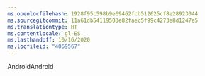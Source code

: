 ```yaml
---
ms.openlocfilehash: 1928f95c598b9e69462fcb512625cf8e28923044
ms.sourcegitcommit: 11a61db54119503e82faec5f99c4273e8d1247e5
ms.translationtype: HT
ms.contentlocale: gl-ES
ms.lasthandoff: 10/16/2020
ms.locfileid: "4069567"
---
```

<span data-ttu-id="f9d49-101">Android</span><span class="sxs-lookup"><span data-stu-id="f9d49-101">Android</span></span>